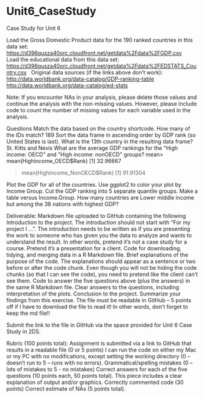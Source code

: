 # Unit6_CaseStudy
Case Study for Unit 6

Load the Gross Domestic Product data for the 190 ranked countries in this data set:  https://d396qusza40orc.cloudfront.net/getdata%2Fdata%2FGDP.csv   Load the educational data from this data set:  https://d396qusza40orc.cloudfront.net/getdata%2Fdata%2FEDSTATS_Country.csv   Original data sources (if the links above don’t work):  http://data.worldbank.org/data-catalog/GDP-ranking-table  http://data.worldbank.org/data-catalog/ed-stats 

Note: If you encounter NAs in your analysis, please delete those values and continue the analysis with the non-missing values. However, please include code to count the number of missing values for each variable used in the analysis.

Questions
Match the data based on the country shortcode. How many of the IDs match? 189
Sort the data frame in ascending order by GDP rank (so United States is last). What is the 13th country in the resulting data frame?St. Kitts and Nevis
What are the average GDP rankings for the "High income: OECD" and "High income: nonOECD" groups? mean> mean(Highincome_OECD$Rank)
[1] 32.96667
> mean(Highincome_NonOECD$Rank)
[1] 91.91304

Plot the GDP for all of the countries. Use ggplot2 to color your plot by Income Group.
Cut the GDP ranking into 5 separate quantile groups. Make a table versus Income.Group. How many countries are Lower middle income but among the 38 nations with highest GDP?

Deliverable: Markdown file uploaded to GitHub containing the following 
Introduction to the project. The introduction should not start with “For my project I …”. The introduction needs to be written as if you are presenting the work to someone who has given you the data to analyze and wants to understand the result. In other words, pretend it’s not a case study for a course. Pretend it’s a presentation for a client.
Code for downloading, tidying, and merging data in a R Markdown file.
Brief explanations of the purpose of the code. The explanations should appear as a sentence or two before or after the code chunk. Even though you will not be hiding the code chunks (so that I can see the code), you need to pretend like the client can’t see them.
Code to answer the five questions above (plus the answers) in the same R Markdown file.
Clear answers to the questions, including interpretation of the plots.
Conclusion to the project. Summarize your findings from this exercise.
The file must be readable in GitHub – 5 points off if I have to download the file to read it! In other words, don’t forget to keep the md file!!

Submit the link to the file in GitHub via the space provided for Unit 6 Case Study in 2DS.


Rubric (100 points total):
Assignment is submitted via a link to GitHub that results in a readable file (0 or 5 points)
I can run the code on either my Mac or my PC with no modifications, except setting the working directory (0 – doesn’t run to 5 – runs with no errors).
Grammatical/spelling mistakes (0 – lots of mistakes to 5 - no mistakes)
Correct answers for each of the five questions (10 points each, 50 points total).  This piece includes a clear explanation of output and/or graphics.
Correctly commented code (30 points)
Correct estimate of NAs (5 points total).
